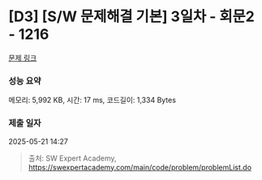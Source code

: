 # [D3] [S/W 문제해결 기본] 3일차 - 회문2 - 1216 

[문제 링크](https://swexpertacademy.com/main/code/problem/problemDetail.do?contestProbId=AV14Rq5aABUCFAYi) 

### 성능 요약

메모리: 5,992 KB, 시간: 17 ms, 코드길이: 1,334 Bytes

### 제출 일자

2025-05-21 14:27



> 출처: SW Expert Academy, https://swexpertacademy.com/main/code/problem/problemList.do
